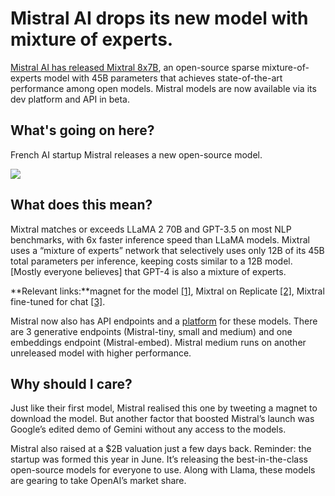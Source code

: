# Mistral AI drops its new model with mixture of experts.

[Mistral AI has released Mixtral 8x7B](https://mistral.ai/news/mixtral-of-experts/?utm_source=bensbites\&utm_medium=referral\&utm_campaign=mistral-ai-drops-its-new-model-with-mixture-of-experts), an open-source sparse mixture-of-experts model with 45B parameters that achieves state-of-the-art performance among open models. Mistral models are now available via its dev platform and API in beta.

## What's going on here?

French AI startup Mistral releases a new open-source model.

![](https://media.beehiiv.com/cdn-cgi/image/fit=scale-down,format=auto,onerror=redirect,quality=80/uploads/asset/file/08be100d-e6cf-4ffb-8282-dbd9f8d7169e/image.png?t=1702287828)

## What does this mean?

Mixtral matches or exceeds LLaMA 2 70B and GPT-3.5 on most NLP benchmarks, with 6x faster inference speed than LLaMA models. Mixtral uses a “mixture of experts” network that selectively uses only 12B of its 45B total parameters per inference, keeping costs similar to a 12B model. \[Mostly everyone believes] that GPT-4 is also a mixture of experts.

\*\*Relevant links:\*\*magnet for the model [\[1\]](https://twitter.com/mistralai/status/1733150512395038967?utm_source=bensbites\&utm_medium=referral\&utm_campaign=mistral-ai-drops-its-new-model-with-mixture-of-experts), Mixtral on Replicate [\[2\]](https://replicate.com/nateraw/mixtral-8x7b-32kseqlen?utm_source=bensbites\&utm_medium=referral\&utm_campaign=mistral-ai-drops-its-new-model-with-mixture-of-experts), Mixtral fine-tuned for chat [\[3\]](https://huggingface.co/mattshumer/mistral-8x7b-chat?utm_source=bensbites\&utm_medium=referral\&utm_campaign=mistral-ai-drops-its-new-model-with-mixture-of-experts).

Mistral now also has API endpoints and a [platform](https://mistral.ai/news/la-plateforme/?utm_source=bensbites\&utm_medium=referral\&utm_campaign=mistral-ai-drops-its-new-model-with-mixture-of-experts) for these models. There are 3 generative endpoints (Mistral-tiny, small and medium) and one embeddings endpoint (Mistral-embed). Mistral medium runs on another unreleased model with higher performance.

## Why should I care?

Just like their first model, Mistral realised this one by tweeting a magnet to download the model. But another factor that boosted Mistral’s launch was Google’s edited demo of Gemini without any access to the models.

Mistral also raised at a $2B valuation just a few days back. Reminder: the startup was formed this year in June. It’s releasing the best-in-the-class open-source models for everyone to use. Along with Llama, these models are gearing to take OpenAI’s market share.
